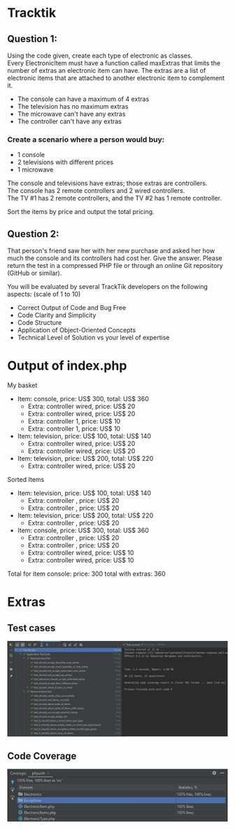 # Tracktik

## Question 1: 
Using the code given, create each type of electronic as classes.  
Every ElectronicItem must have a function called maxExtras that limits the number of extras an electronic item can have. The extras are a list of electronic items that are attached to another electronic item to complement it.  

- The console can have a maximum of 4 extras
- The television has no maximum extras
- The microwave can't have any extras
- The controller can't have any extras

### Create a scenario where a person would buy:

- 1 console
- 2 televisions with different prices 
- 1 microwave

The console and televisions have extras; those extras are controllers.  
The console has 2 remote controllers and 2 wired controllers.    
The TV #1 has 2 remote controllers, and the TV #2 has 1 remote controller.

Sort the items by price and output the total pricing.

## Question 2: 
That person's friend saw her with her new purchase and asked her how much the console and its controllers had cost her. 
Give the answer.
Please return the test in a compressed PHP file or through an online Git repository (GitHub or similar).

You will be evaluated by several TrackTik developers on the following aspects: (scale of 1 to 10)
- Correct Output of Code and Bug Free
- Code Clarity and Simplicity
- Code Structure
- Application of Object-Oriented Concepts
- Technical Level of Solution vs your level of expertise

# Output of index.php
My basket

- Item: console, price: US$ 300, total: US$ 360
    - Extra: controller wired, price: US$ 20
    - Extra: controller wired, price: US$ 20
    - Extra: controller 1, price: US$ 10
    - Extra: controller 1, price: US$ 10
- Item: television, price: US$ 100, total: US$ 140
    - Extra: controller wired, price: US$ 20
    - Extra: controller wired, price: US$ 20
- Item: television, price: US$ 200, total: US$ 220
    - Extra: controller wired, price: US$ 20

Sorted Items

- Item: television, price: US$ 100, total: US$ 140
    - Extra: controller , price: US$ 20
    - Extra: controller , price: US$ 20
- Item: television, price: US$ 200, total: US$ 220
    - Extra: controller , price: US$ 20
- Item: console, price: US$ 300, total: US$ 360
    - Extra: controller , price: US$ 20
    - Extra: controller , price: US$ 20
    - Extra: controller wired, price: US$ 10
    - Extra: controller wired, price: US$ 10

Total for item console: price: 300 total with extras: 360

# Extras
## Test cases
![test cases](test-cases.jpg "Test cases")
## Code Coverage
![coverage](coverage.jpg "Code Coverage")